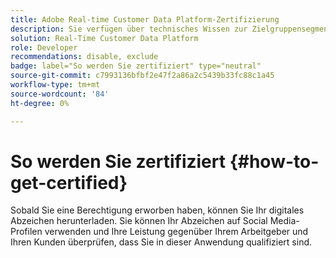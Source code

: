 ```yaml
---
title: Adobe Real-time Customer Data Platform-Zertifizierung
description: Sie verfügen über technisches Wissen zur Zielgruppensegmentierung, zu Zielexporten und zur Echtzeit-Aktivierung von einheitlichen Profilen, die Daten- und Datenschutzbestimmungen einhalten, zu Kundendatenplattformen (CDP) und zu Adobe Experience Platform.
solution: Real-Time Customer Data Platform
role: Developer
recommendations: disable, exclude
badge: label="So werden Sie zertifiziert" type="neutral"
source-git-commit: c7993136bfbf2e47f2a86a2c5439b33fc88c1a45
workflow-type: tm+mt
source-wordcount: '84'
ht-degree: 0%

---
```


# So werden Sie zertifiziert {#how-to-get-certified}

Sobald Sie eine Berechtigung erworben haben, können Sie Ihr digitales Abzeichen herunterladen. Sie können Ihr Abzeichen auf Social Media-Profilen verwenden und Ihre Leistung gegenüber Ihrem Arbeitgeber und Ihren Kunden überprüfen, dass Sie in dieser Anwendung qualifiziert sind.
